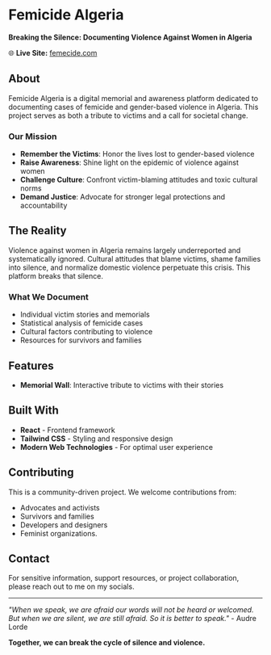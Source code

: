 # Femicide Algeria

**Breaking the Silence: Documenting Violence Against Women in Algeria**

🌐 **Live Site:** [femecide.com](https://femecide.com)

## About

Femicide Algeria is a digital memorial and awareness platform dedicated to documenting cases of femicide and gender-based violence in Algeria. This project serves as both a tribute to victims and a call for societal change.

### Our Mission

- **Remember the Victims**: Honor the lives lost to gender-based violence
- **Raise Awareness**: Shine light on the epidemic of violence against women
- **Challenge Culture**: Confront victim-blaming attitudes and toxic cultural norms
- **Demand Justice**: Advocate for stronger legal protections and accountability

## The Reality

Violence against women in Algeria remains largely underreported and systematically ignored. Cultural attitudes that blame victims, shame families into silence, and normalize domestic violence perpetuate this crisis. This platform breaks that silence.

### What We Document

- Individual victim stories and memorials
- Statistical analysis of femicide cases
- Cultural factors contributing to violence
- Resources for survivors and families

## Features

- **Memorial Wall**: Interactive tribute to victims with their stories

## Built With

- **React** - Frontend framework
- **Tailwind CSS** - Styling and responsive design
- **Modern Web Technologies** - For optimal user experience

## Contributing

This is a community-driven project. We welcome contributions from:
- Advocates and activists
- Survivors and families
- Developers and designers
- Feminist organizations.


## Contact

For sensitive information, support resources, or project collaboration, please reach out to me on my socials.

---

*"When we speak, we are afraid our words will not be heard or welcomed. But when we are silent, we are still afraid. So it is better to speak."* - Audre Lorde

**Together, we can break the cycle of silence and violence.**